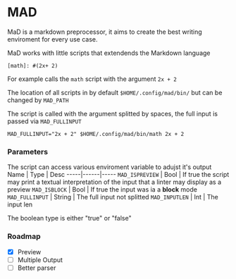 MAD
===

MaD is a markdown preprocessor, it aims to create the best writing enviroment for every use case.

MaD works with little scripts that extendends the Markdown language
```
[math]: #(2x+ 2)
```
For example calls the `math` script with the argument `2x + 2`

The location of all scripts in by default `$HOME/.config/mad/bin/` but can be changed by `MAD_PATH`

The script is called with the argument splitted by spaces, the full input is passed via `MAD_FULLINPUT`
```
MAD_FULLINPUT="2x + 2" $HOME/.config/mad/bin/math 2x + 2
```

### Parameters

The script can access various enviroment variable to adujst it's output
Name | Type | Desc
-----|------|-----
`MAD_ISPREVIEW` | Bool | If true the script may print a textual interpretation of the input that a linter may display as a preview
`MAD_ISBLOCK` | Bool | If true the input was ia a **block** mode
`MAD_FULLINPUT` | String | The full input not splitted
`MAD_INPUTLEN` | Int | The input len

The boolean type is either "true" or "false"


### Roadmap

- [X] Preview
- [ ] Multiple Output
- [ ] Better parser
